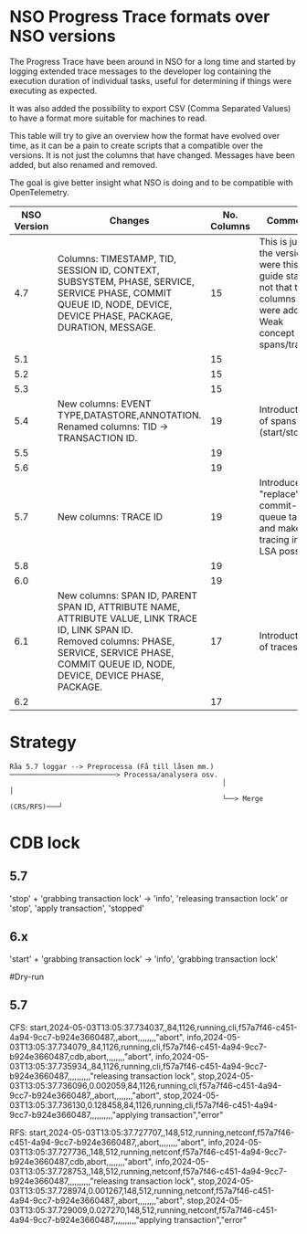 # NSO Progress Trace formats over NSO versions

The Progress Trace have been around in NSO for a long time and started by logging extended trace messages to the developer log containing the execution duration of individual tasks, useful for determining if things were executing as expected.

It was also added the possibility to export CSV (Comma Separated Values) to have a format more suitable for machines to read.

This table will try to give an overview how the format have evolved over time, as it can be a pain to create scripts that a compatible over the versions. It is not just the columns that have changed. Messages have been added, but also renamed and removed.

The goal is give better insight what NSO is doing and to be compatible with OpenTelemetry.

| NSO Version | Changes                                                                                                                                                                                                       | No. Columns | Comment                                                                                                  |
| ----------- | ------------------------------------------------------------------------------------------------------------------------------------------------------------------------------------------------------------- | ----------- | -------------------------------------------------------------------------------------------------------- |
| 4.7         | Columns: TIMESTAMP, TID, SESSION ID, CONTEXT, SUBSYSTEM, PHASE, SERVICE, SERVICE PHASE, COMMIT QUEUE ID, NODE, DEVICE, DEVICE PHASE, PACKAGE, DURATION, MESSAGE.                                              | 15          | This is just the version were this guide start, not that the columns were added. Weak concept of spans/traces. |
| 5.1         |                                                                                                                                                                                                               | 15          |                                                                                                          |
| 5.2         |                                                                                                                                                                                                               | 15          |                                                                                                          |
| 5.3         |                                                                                                                                                                                                               | 15          |                                                                                                          |
| 5.4         | New columns: EVENT TYPE,DATASTORE,ANNOTATION.<br>Renamed columns: TID -> TRANSACTION ID.                                                                                                                      | 19          | Introduction of spans (start/stop)                                                                       |
| 5.5         |                                                                                                                                                                                                               | 19          |                                                                                                          |
| 5.6         |                                                                                                                                                                                                               | 19          |                                                                                                          |
| 5.7         | New columns: TRACE ID                                                                                                                                                                                         | 19          | Introduced to "replace" commit-queue tag and make tracing in LSA possible.                               |
| 5.8         |                                                                                                                                                                                                               | 19          |                                                                                                          |
| 6.0         |                                                                                                                                                                                                               | 19          |                                                                                                          |
| 6.1         | New columns: SPAN ID, PARENT SPAN ID, ATTRIBUTE NAME, ATTRIBUTE VALUE, LINK TRACE ID, LINK SPAN ID.<br> Removed columns: PHASE, SERVICE, SERVICE PHASE, COMMIT QUEUE ID, NODE, DEVICE, DEVICE PHASE, PACKAGE. | 17          | Introduction of traces.                                                                                                         |
| 6.2         |                                                                                                                                                                                                               | 17          |                                                                                                          |



# Strategy
```
Råa 5.7 loggar --> Preprocessa (Få till låsen mm.) ──────────────────────────> Processa/analysera osv.
                                                    │                      │
                                                    └──> Merge (CRS/RFS)───┘  
```

# CDB lock

## 5.7

'stop' + 'grabbing transaction lock' -> 'info', 'releasing transaction lock' or 'stop', 'apply transaction', 'stopped'


## 6.x

'start' + 'grabbing transaction lock' -> 'info', 'grabbing transaction lock'


#Dry-run

## 5.7

CFS:
start,2024-05-03T13:05:37.734037,,84,1126,running,cli,f57a7f46-c451-4a94-9cc7-b924e3660487,,abort,,,,,,,,"abort",
info,2024-05-03T13:05:37.734079,,84,1126,running,cli,f57a7f46-c451-4a94-9cc7-b924e3660487,cdb,abort,,,,,,,,"abort",
info,2024-05-03T13:05:37.735934,,84,1126,running,cli,f57a7f46-c451-4a94-9cc7-b924e3660487,,,,,,,,,,"releasing transaction lock",
stop,2024-05-03T13:05:37.736096,0.002059,84,1126,running,cli,f57a7f46-c451-4a94-9cc7-b924e3660487,,abort,,,,,,,,"abort",
stop,2024-05-03T13:05:37.736130,0.128458,84,1126,running,cli,f57a7f46-c451-4a94-9cc7-b924e3660487,,,,,,,,,,"applying transaction","error"

RFS:
start,2024-05-03T13:05:37.727707,,148,512,running,netconf,f57a7f46-c451-4a94-9cc7-b924e3660487,,abort,,,,,,,,"abort",
info,2024-05-03T13:05:37.727736,,148,512,running,netconf,f57a7f46-c451-4a94-9cc7-b924e3660487,cdb,abort,,,,,,,,"abort",
info,2024-05-03T13:05:37.728753,,148,512,running,netconf,f57a7f46-c451-4a94-9cc7-b924e3660487,,,,,,,,,,"releasing transaction lock",
stop,2024-05-03T13:05:37.728974,0.001267,148,512,running,netconf,f57a7f46-c451-4a94-9cc7-b924e3660487,,abort,,,,,,,,"abort",
stop,2024-05-03T13:05:37.729009,0.027270,148,512,running,netconf,f57a7f46-c451-4a94-9cc7-b924e3660487,,,,,,,,,,"applying transaction","error"